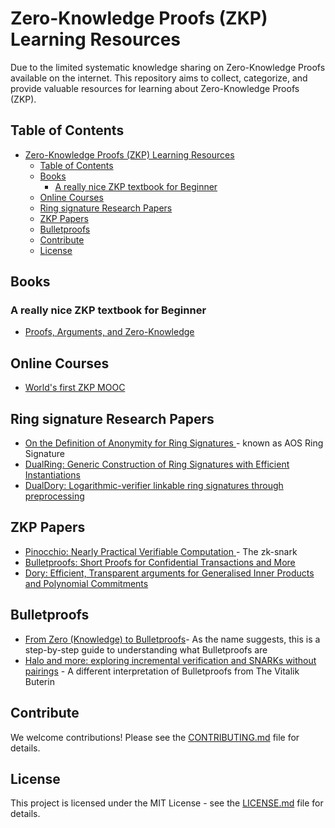 # Zero-Knowledge Proofs (ZKP) Learning Resources
Due to the limited systematic knowledge sharing on Zero-Knowledge Proofs available on the internet.
This repository aims to collect, categorize, and provide valuable resources for learning about Zero-Knowledge Proofs (ZKP).

## Table of Contents

- [Zero-Knowledge Proofs (ZKP) Learning Resources](#zero-knowledge-proofs-zkp-learning-resources)
  - [Table of Contents](#table-of-contents)
  - [Books](#books)
    - [A really nice ZKP textbook for Beginner](#a-really-nice-zkp-textbook-for-beginner)
  - [Online Courses](#online-courses)
  - [Ring signature Research Papers](#ring-signature-research-papers)
  - [ZKP Papers](#zkp-papers)
  - [Bulletproofs](#bulletproofs)
  - [Contribute](#contribute)
  - [License](#license)


<!-- ## Introduction

Zero-Knowledge Proofs (ZKP) are cryptographic methods that allow one party (the prover) to prove to another party (the verifier) that they possess a certain piece of information, without revealing the information itself. This repository provides a comprehensive list of resources to understand, explore, and implement ZKP.

## How to Use

Navigate through the different categories based on your interests and needs. Each category contains a curated list of resources for different levels (beginner, intermediate, and advanced). -->

## Books

### A really nice ZKP textbook for Beginner
- [Proofs, Arguments, and Zero-Knowledge](https://people.cs.georgetown.edu/jthaler/ProofsArgsAndZK.pdf)



## Online Courses
- [World's first ZKP MOOC](https://www.youtube.com/@blockchain-web3moocs635)


## Ring signature Research Papers
- [On the Definition of Anonymity for Ring Signatures ](https://link.springer.com/chapter/10.1007/11958239_11) - known as AOS Ring Signature
- [DualRing: Generic Construction of Ring Signatures with Efficient Instantiations](https://eprint.iacr.org/2021/1213.pdf)
- [DualDory: Logarithmic-verifier linkable ring signatures
through preprocessing](https://dualdory.github.io/)

## ZKP Papers
- [Pinocchio: Nearly Practical Verifiable Computation 
](https://eprint.iacr.org/2013/279.pdf) - The zk-snark
- [Bulletproofs: Short Proofs for Confidential Transactions and More]((https://eprint.iacr.org/2017/1066.pdf))
- [Dory: Efficient, Transparent arguments for
Generalised Inner Products and Polynomial
Commitments](https://eprint.iacr.org/2020/1274.pdf)


## Bulletproofs
- [From Zero (Knowledge) to Bulletproofs](https://github.com/AdamISZ/from0k2bp)- As the name suggests, this is a step-by-step guide to understanding what Bulletproofs are
- [Halo and more: exploring incremental verification and SNARKs without pairings](https://vitalik.ca/general/2021/11/05/halo.html) - A different interpretation of Bulletproofs from The Vitalik Buterin


<!-- ## Tools and Libraries
- [Tool 1](#)
- [Tool 2](#)
- [Tool 3](#) -->

## Contribute

We welcome contributions! Please see the [CONTRIBUTING.md](CONTRIBUTING.md) file for details.

## License

This project is licensed under the MIT License - see the [LICENSE.md](LICENSE.md) file for details.
